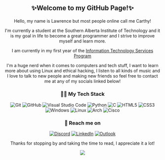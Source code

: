 ## <p align=center>✨Welcome to my GitHub Page!✨

<p align=center>Hello, my name is Lawrence but most people online call me Carthy! 
  
<div align="center">
 
I'm currently a student at the Southern Alberta Institute of Technology and it is my goal in life to become a great programmer and I strive to improve myself and learn more.

I am currently in my first year of the [Information Technology Services Program]([url](https://www.sait.ca/programs-and-courses/diplomas/information-technology-services))

I'm a huge nerd when it comes to computers and tech stuff, I want to learn more about using Linux and ethical hacking, I listen to all kinds of music and I love to talk to new people and making new friends so feel free to contact me at any of my socials linked below!

### 👨‍💻 My Tech Stack
![Git](https://img.shields.io/badge/git-%23F05033.svg?style=for-the-badge&logo=git&logoColor=white)
![GitHub](https://img.shields.io/badge/github-%23121011.svg?style=for-the-badge&logo=github&logoColor=white)
![Visual Studio Code](https://img.shields.io/badge/Visual%20Studio%20Code-0078d7.svg?style=for-the-badge&logo=visual-studio-code&logoColor=white)
![Python](https://img.shields.io/badge/python-3670A0?style=for-the-badge&logo=python&logoColor=ffdd54)
![C](https://img.shields.io/badge/c-%2300599C.svg?style=for-the-badge&logo=c&logoColor=white)
![HTML5](https://img.shields.io/badge/html5-%23E34F26.svg?style=for-the-badge&logo=html5&logoColor=white)
![CSS3](https://img.shields.io/badge/css3-%231572B6.svg?style=for-the-badge&logo=css3&logoColor=white)
![Windows](https://img.shields.io/badge/Windows-0078D6?style=for-the-badge&logo=windows&logoColor=white)
![Linux](https://img.shields.io/badge/Linux-FCC624?style=for-the-badge&logo=linux&logoColor=black)
![Arch](https://img.shields.io/badge/Arch%20Linux-1793D1?logo=arch-linux&logoColor=fff&style=for-the-badge)
![Cisco](https://img.shields.io/badge/cisco-%23049fd9.svg?style=for-the-badge&logo=cisco&logoColor=black)


### 💬 Reach me on
[![Discord](https://img.shields.io/badge/Discord-%235865F2.svg?style=for-the-badge&logo=discord&logoColor=white)](https://discord.com/users/295356028332277760)
[![LinkedIn](https://img.shields.io/badge/linkedin-%230077B5.svg?style=for-the-badge&logo=linkedin&logoColor=white)](https://www.linkedin.com/in/lawrence-porquia-682929285/)
[![Outlook](https://img.shields.io/badge/Microsoft_Outlook-0078D4?style=for-the-badge&logo=microsoft-outlook&logoColor=white)](mailto:lawrence-porquia@hotmail.com)

Thanks for stopping by and taking the time to read, I appreciate it a lot!


<div align="center">
  <a href="https://discord.com/users/295356028332277760" >
    <img src="https://lanyard.kyrie25.me/api/295356028332277760?imgStyle=square&imgBorderRadius=10px" />
      </a>


